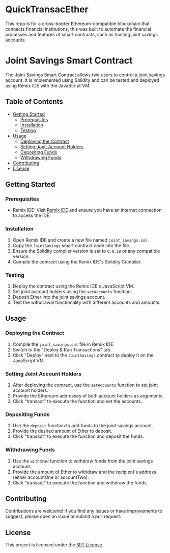 # QuickTransacEther
This repo is for a cross-border Ethereum-compatible blockchain that connects financial institutions, this was built to automate the financial processes and features of smart contracts, such as hosting joint savings accounts.

# Joint Savings Smart Contract

The Joint Savings Smart Contract allows two users to control a joint savings account. It is implemented using Solidity and can be tested and deployed using Remix IDE with the JavaScript VM.

## Table of Contents

- [Getting Started](#getting-started)
  - [Prerequisites](#prerequisites)
  - [Installation](#installation)
  - [Testing](#testing)
- [Usage](#usage)
  - [Deploying the Contract](#deploying-the-contract)
  - [Setting Joint Account Holders](#setting-joint-account-holders)
  - [Depositing Funds](#depositing-funds)
  - [Withdrawing Funds](#withdrawing-funds)
- [Contributing](#contributing)
- [License](#license)

## Getting Started

### Prerequisites

- Remix IDE: Visit [Remix IDE](https://remix.ethereum.org) and ensure you have an internet connection to access the IDE.

### Installation

1. Open Remix IDE and create a new file named `joint_savings.sol`.
2. Copy the `JointSavings` smart contract code into the file.
3. Ensure the Solidity compiler version is set to `0.8.18` or any compatible version.
4. Compile the contract using the Remix IDE's Solidity Compiler.

### Testing

1. Deploy the contract using the Remix IDE's JavaScript VM.
2. Set joint account holders using the `setAccounts` function.
3. Deposit Ether into the joint savings account.
4. Test the withdrawal functionality with different accounts and amounts.

## Usage

### Deploying the Contract

1. Compile the `joint_savings.sol` file in Remix IDE.
2. Switch to the "Deploy & Run Transactions" tab.
3. Click "Deploy" next to the `JointSavings` contract to deploy it on the JavaScript VM.

### Setting Joint Account Holders

1. After deploying the contract, use the `setAccounts` function to set joint account holders.
2. Provide the Ethereum addresses of both account holders as arguments.
3. Click "transact" to execute the function and set the accounts.

### Depositing Funds

1. Use the `deposit` function to add funds to the joint savings account.
2. Provide the desired amount of Ether to deposit.
3. Click "transact" to execute the function and deposit the funds.

### Withdrawing Funds

1. Use the `withdraw` function to withdraw funds from the joint savings account.
2. Provide the amount of Ether to withdraw and the recipient's address (either accountOne or accountTwo).
3. Click "transact" to execute the function and withdraw the funds.

## Contributing

Contributions are welcome! If you find any issues or have improvements to suggest, please open an issue or submit a pull request.

## License

This project is licensed under the [MIT License](LICENSE).
